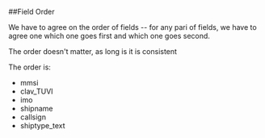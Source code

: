 ##Field Order

We have to agree on the order of fields -- for any pari of fields, we have to agree one which one goes first and which one goes second. 

The order doesn't matter, as long is it is consistent

The order is:

* mmsi
* clav_TUVI
* imo
* shipname
* callsign
* shiptype_text


